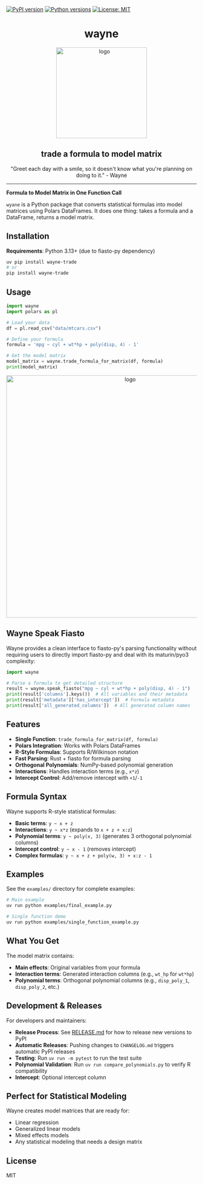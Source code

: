 [![PyPI version](https://img.shields.io/pypi/v/wayne-trade.svg?cacheSeconds=3600)](https://pypi.org/project/wayne-trade/)
[![Python versions](https://img.shields.io/pypi/pyversions/wayne-trade.svg)](https://pypi.org/project/wayne-trade/) 
[![License: MIT](https://img.shields.io/badge/License-MIT-yellow.svg)](https://opensource.org/licenses/MIT)

<h1 align="center">wayne</h1>

<p align="center">
  <img src="img/wayne.svg" alt="logo" width="240">
</p>


<h2 align="center">trade a formula to model matrix</h2>



<p align="center">"Greet each day with a smile, so it doesn't know what you're planning on doing to it." - Wayne</p>

---

**Formula to Model Matrix in One Function Call**

`wyane` is a Python package that converts statistical formulas into model matrices using Polars DataFrames. It does one thing: takes a formula and a DataFrame, returns a model matrix.

## Installation

**Requirements**: Python 3.13+ (due to fiasto-py dependency)

```bash
uv pip install wayne-trade
# or
pip install wayne-trade
```

## Usage

```python
import wayne
import polars as pl

# Load your data
df = pl.read_csv("data/mtcars.csv")

# Define your formula
formula = 'mpg ~ cyl + wt*hp + poly(disp, 4) - 1'

# Get the model matrix
model_matrix = wayne.trade_formula_for_matrix(df, formula)
print(model_matrix)
```

<p align="center">
  <img src="img/mtcars_output.png" alt="logo" width="640">
</p>

## Wayne Speak Fiasto

Wayne provides a clean interface to fiasto-py's parsing functionality without requiring users to directly import fiasto-py and deal with its maturin/pyo3 complexity:

```python
import wayne

# Parse a formula to get detailed structure
result = wayne.speak_fiasto("mpg ~ cyl + wt*hp + poly(disp, 4) - 1")
print(result['columns'].keys())  # All variables and their metadata
print(result['metadata']['has_intercept'])  # Formula metadata
print(result['all_generated_columns'])  # All generated column names
```

## Features

- **Single Function**: `trade_formula_for_matrix(df, formula)`
- **Polars Integration**: Works with Polars DataFrames
- **R-Style Formulas**: Supports R/Wilkinson notation
- **Fast Parsing**: Rust + fiasto for formula parsing
- **Orthogonal Polynomials**: NumPy-based polynomial generation
- **Interactions**: Handles interaction terms (e.g., `x*z`)
- **Intercept Control**: Add/remove intercept with `+1`/`-1`

## Formula Syntax

Wayne supports R-style statistical formulas:

- **Basic terms**: `y ~ x + z`
- **Interactions**: `y ~ x*z` (expands to `x + z + x:z`)
- **Polynomial terms**: `y ~ poly(x, 3)` (generates 3 orthogonal polynomial columns)
- **Intercept control**: `y ~ x - 1` (removes intercept)
- **Complex formulas**: `y ~ x + z + poly(w, 3) + x:z - 1`

## Examples

See the `examples/` directory for complete examples:

```bash
# Main example
uv run python examples/final_example.py

# Single function demo
uv run python examples/single_function_example.py
```

## What You Get

The model matrix contains:
- **Main effects**: Original variables from your formula
- **Interaction terms**: Generated interaction columns (e.g., `wt_hp` for `wt*hp`)
- **Polynomial terms**: Orthogonal polynomial columns (e.g., `disp_poly_1`, `disp_poly_2`, etc.)

## Development & Releases

For developers and maintainers:

- **Release Process**: See [RELEASE.md](RELEASE.md) for how to release new versions to PyPI
- **Automatic Releases**: Pushing changes to `CHANGELOG.md` triggers automatic PyPI releases
- **Testing**: Run `uv run -m pytest` to run the test suite
- **Polynomial Validation**: Run `uv run compare_polynomials.py` to verify R compatibility
- **Intercept**: Optional intercept column

## Perfect for Statistical Modeling

Wayne creates model matrices that are ready for:
- Linear regression
- Generalized linear models
- Mixed effects models
- Any statistical modeling that needs a design matrix

## License

MIT
